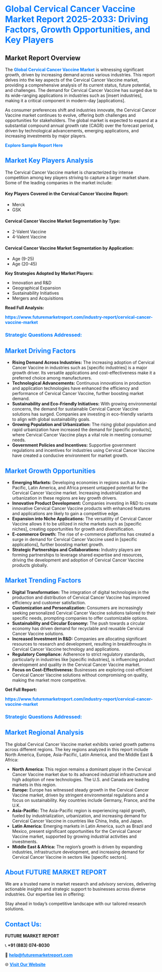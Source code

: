 <h1 style="color: #007BFF;">Global Cervical Cancer Vaccine Market Report 2025-2033: Driving Factors, Growth Opportunities, and Key Players</h1>

<section id="overview">
<h2>Market Report Overview</h2>
<p>The <a href="https://www.futuremarketreport.com/industry-report/cervical-cancer-vaccine-market" style="color: #007BFF; text-decoration: none;"><strong>Global Cervical Cancer Vaccine Market</strong></a> is witnessing significant growth, driven by increasing demand across various industries. This report delves into the key aspects of the Cervical Cancer Vaccine market, providing a comprehensive analysis of its current status, future potential, and challenges. The demand for Cervical Cancer Vaccine has surged due to its wide-ranging applications in industries such as [insert industries], making it a critical component in modern-day [applications].</p>
<p>As consumer preferences shift and industries innovate, the Cervical Cancer Vaccine market continues to evolve, offering both challenges and opportunities for stakeholders. The global market is expected to expand at a substantial compound annual growth rate (CAGR) over the forecast period, driven by technological advancements, emerging applications, and increasing investments by major players.</p>
</section>

<section id="overview">
<p><a href="https://www.futuremarketreport.com/request-sample/reportId=58822" style="color: #007BFF; text-decoration: none;"><strong>Explore Sample Report Here</strong></a></p>
</section>

<section id="key-players">
<h2 style="color: #007BFF;">Market Key Players Analysis</h2>
<p>The Cervical Cancer Vaccine market is characterized by intense competition among key players striving to capture a larger market share. Some of the leading companies in the market include:</p>
<h4>Key Players Covered in the Cervical Cancer Vaccine Report:</h4>
<ul><li>Merck</li><li>GSK</li></ul>
<h4>Cervical Cancer Vaccine Market Segmentation by Type:</h4>
<ul><li>2-Valent Vaccine</li><li>4-Valent Vaccine</li></ul>

<h4>Cervical Cancer Vaccine Market Segmentation by Application:</h4>
<ul><li>Age (9-25)</li><li>Age (20-45)</li></ul>
<p><strong>Key Strategies Adopted by Market Players:</strong></p>
<ul>
<li>Innovation and R&D</li>
<li>Geographical Expansion</li>
<li>Sustainability Initiatives</li>
<li>Mergers and Acquisitions</li>
</ul>
</section>

<section>
<p><strong>Read Full Analysis: </strong></p><a href="https://www.futuremarketreport.com/industry-report/cervical-cancer-vaccine-market" style="color: #007BFF; text-decoration: none;"><strong>https://www.futuremarketreport.com/industry-report/cervical-cancer-vaccine-market</strong></a>
<h3 style="color: #007BFF;">Strategic Questions Addressed:</h3>
</section>

<section id="driving-factors">
<h2 style="color: #007BFF;">Market Driving Factors</h2>
<ul>
<li><strong>Rising Demand Across Industries:</strong> The increasing adoption of Cervical Cancer Vaccine in industries such as [specific industries] is a major growth driver. Its versatile applications and cost-effectiveness make it a preferred choice among manufacturers.</li>
<li><strong>Technological Advancements:</strong> Continuous innovations in production and application technologies have enhanced the efficiency and performance of Cervical Cancer Vaccine, further boosting market demand.</li>
<li><strong>Sustainability and Eco-Friendly Initiatives:</strong> With growing environmental concerns, the demand for sustainable Cervical Cancer Vaccine solutions has surged. Companies are investing in eco-friendly variants to align with global sustainability goals.</li>
<li><strong>Growing Population and Urbanization:</strong> The rising global population and rapid urbanization have increased the demand for [specific products], where Cervical Cancer Vaccine plays a vital role in meeting consumer needs.</li>
<li><strong>Government Policies and Incentives:</strong> Supportive government regulations and incentives for industries using Cervical Cancer Vaccine have created a conducive environment for market growth.</li>
</ul>
</section>

<section id="growth-opportunities">
<h2 style="color: #007BFF;">Market Growth Opportunities</h2>
<ul>
<li><strong>Emerging Markets:</strong> Developing economies in regions such as Asia-Pacific, Latin America, and Africa present untapped potential for the Cervical Cancer Vaccine market. Increasing industrialization and urbanization in these regions are key growth drivers.</li>
<li><strong>Innovative Product Development:</strong> Companies investing in R&D to create innovative Cervical Cancer Vaccine products with enhanced features and applications are likely to gain a competitive edge.</li>
<li><strong>Expansion into Niche Applications:</strong> The versatility of Cervical Cancer Vaccine allows it to be utilized in niche markets such as [specific niches], creating opportunities for growth and diversification.</li>
<li><strong>E-commerce Growth:</strong> The rise of e-commerce platforms has created a surge in demand for Cervical Cancer Vaccine used in [specific applications], further boosting market growth.</li>
<li><strong>Strategic Partnerships and Collaborations:</strong> Industry players are forming partnerships to leverage shared expertise and resources, driving the development and adoption of Cervical Cancer Vaccine products globally.</li>
</ul>
</section>

<section id="trending-factors">
<h2 style="color: #007BFF;">Market Trending Factors</h2>
<ul>
<li><strong>Digital Transformation:</strong> The integration of digital technologies in the production and distribution of Cervical Cancer Vaccine has improved efficiency and customer satisfaction.</li>
<li><strong>Customization and Personalization:</strong> Consumers are increasingly seeking personalized Cervical Cancer Vaccine solutions tailored to their specific needs, prompting companies to offer customizable options.</li>
<li><strong>Sustainability and Circular Economy:</strong> The push towards a circular economy has driven demand for recyclable and reusable Cervical Cancer Vaccine solutions.</li>
<li><strong>Increased Investment in R&D:</strong> Companies are allocating significant resources to research and development, resulting in breakthroughs in Cervical Cancer Vaccine technology and applications.</li>
<li><strong>Regulatory Compliance:</strong> Adherence to strict regulatory standards, particularly in industries like [specific industries], is influencing product development and quality in the Cervical Cancer Vaccine market.</li>
<li><strong>Focus on Cost-Effectiveness:</strong> Businesses are exploring cost-efficient Cervical Cancer Vaccine solutions without compromising on quality, making the market more competitive.</li>
</ul>
</section>

<section>
<p><strong>Get Full Report: </strong></p><a href="https://www.futuremarketreport.com/industry-report/cervical-cancer-vaccine-market" style="color: #007BFF; text-decoration: none;"><strong>https://www.futuremarketreport.com/industry-report/cervical-cancer-vaccine-market</strong></a>
<h3 style="color: #007BFF;">Strategic Questions Addressed:</h3>
</section>


<section id="regional-analysis">
<h2 style="color: #007BFF;">Market Regional Analysis</h2>
<p>The global Cervical Cancer Vaccine market exhibits varied growth patterns across different regions. The key regions analyzed in this report include North America, Europe, Asia-Pacific, Latin America, and the Middle East & Africa:</p>
<ul>
<li><strong>North America:</strong> This region remains a dominant player in the Cervical Cancer Vaccine market due to its advanced industrial infrastructure and high adoption of new technologies. The U.S. and Canada are leading markets in this region.</li>
<li><strong>Europe:</strong> Europe has witnessed steady growth in the Cervical Cancer Vaccine market, driven by stringent environmental regulations and a focus on sustainability. Key countries include Germany, France, and the U.K.</li>
<li><strong>Asia-Pacific:</strong> The Asia-Pacific region is experiencing rapid growth, fueled by industrialization, urbanization, and increasing demand for Cervical Cancer Vaccine in countries like China, India, and Japan.</li>
<li><strong>Latin America:</strong> Emerging markets in Latin America, such as Brazil and Mexico, present significant opportunities for the Cervical Cancer Vaccine market, supported by growing industrial activities and investments.</li>
<li><strong>Middle East & Africa:</strong> The region’s growth is driven by expanding industries, infrastructure development, and increasing demand for Cervical Cancer Vaccine in sectors like [specific sectors].</li>
</ul>
</section>

<footer>
<h2 style="color: #007BFF;">About FUTURE MARKET REPORT</h2>
<p>We are a trusted name in market research and advisory services, delivering actionable insights and strategic support to businesses across diverse industries. Our expertise lies in offering:</p>

<p>Stay ahead in today’s competitive landscape with our tailored research solutions.</p>

<h2 style="color: #007BFF;">Contact Us:</h2>
<p><strong>FUTURE MARKET REPORT</strong></p>
<p>📞 <strong>+91 (883) 074-8030</strong></p>
<p>📧 <strong><a href="mailto:help@futuremarketreport.com" style="color: #007BFF;">help@futuremarketreport.com</a></strong></p>
<p>🌐 <strong><a href="https://www.futuremarketreport.com/" style="color: #007BFF;">Visit Our Website</a></strong></p>
</footer>